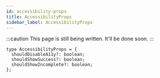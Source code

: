 ```yaml
---
id: accessibility-props
title: AccessibilityProps
sidebar_label: AccessibilityProps
---
```


:::caution
This page is still being written. It'll be done soon.
:::

```tsx
type AccessibilityProps = {
  shouldDisableA11y?: boolean;
  shouldShowSuccess?: boolean;
  shouldShowIncomplete?: boolean;
};
```
